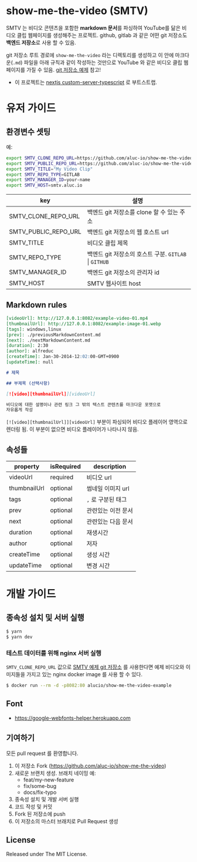 # show-me-the-video (SMTV)
SMTV 는 비디오 콘텐츠을 포함한 **markdown 문서**를 파싱하여 YouTube를 닮은
비디오 클립 웹페이지를 생성해주는 프로젝트. github, gitlab 과 같은 어떤 git
저장소도 **백엔드 저장소**로 사용 할 수 있음.

git 저장소 루트 경로에 `show-me-the-video` 라는 디렉토리를 생성하고 이 안에
마크다운(`.md`) 파일을 아래 규칙과 같이 작성하는 것만으로 YouTube 와 같은
비디오 클립 웹페이지를 가질 수 있음. [git 저장소 예제][smtv_example] 참고!

- 이 프로젝트는 [nextjs custom-server-typescript][nextjs_ts] 로 부트스트랩.

# 유저 가이드

## 환경변수 셋팅

예:
```sh
export SMTV_CLONE_REPO_URL=https://github.com/aluc-io/show-me-the-video-example
export SMTV_PUBLIC_REPO_URL=https://github.com/aluc-io/show-me-the-video-example
export SMTV_TITLE="My Video Clip"
export SMTV_REPO_TYPE=GITLAB
export SMTV_MANAGER_ID=your-name
export SMTV_HOST=smtv.aluc.io
```

| key                  | 설명                                                      |
|----------------------|-----------------------------------------------------------|
| SMTV_CLONE_REPO_URL  | 백엔드 git 저장소를 clone 할 수 있는 주소                 |
| SMTV_PUBLIC_REPO_URL | 백엔드 git 저장소의 웹 호스트 url                         |
| SMTV_TITLE           | 비디오 클립 제목                                          |
| SMTV_REPO_TYPE       | 백엔드 git 저장소의 호스트 구분. `GITLAB` \| `GITHUB`     |
| SMTV_MANAGER_ID      | 백엔드 git 저장소의 관리자 id                             |
| SMTV_HOST            | SMTV 웹사이트 host                                        |

## Markdown rules

```markdown
[videoUrl]: http://127.0.0.1:8082/example-video-01.mp4
[thumbnailUrl]: http://127.0.0.1:8082/example-image-01.webp
[tags]: windows,linux
[prev]: ./previousMarkdownContent.md
[next]: ./nextMarkdownContent.md
[duration]: 2:30
[author]: alfreduc
[createTime]: Jan-30-2014-12:02:00-GMT+0900
[updateTime]: null

# 제목

## 부제목 (선택사항)

[![video][thumbnailUrl]][videoUrl]

비디오에 대한 설명이나 관련 링크 그 밖의 텍스트 콘텐츠를 마크다운 포맷으로
자유롭게 작성
```

`[![video][thumbnailUrl]][videoUrl]` 부분이 파싱되어 비디오 플레이어 영역으로
렌더링 됨. 이 부분이 없으면 비디오 플레이어가 나타나지 않음.

## 속성들

| property     | isRequired | description                        |
|----------    |----------- |----------------------------------- |
| videoUrl     |   required | 비디오 url                         |
| thumbnailUrl |   optional | 썸네일 이미지 url                  |
| tags         |   optional | `,` 로 구분된 태그                 |
| prev         |   optional | 관련있는 이전 문서                 |
| next         |   optional | 관련있는 다음 문서                 |
| duration     |   optional | 재생시간                           |
| author       |   optional | 저자                               |
| createTime   |   optional | 생성 시간                          |
| updateTime   |   optional | 변경 시간                          |

# 개발 가이드

## 종속성 설치 및 서버 실행

```sh
$ yarn
$ yarn dev
```

### 테스트 데이터를 위해 nginx 서버 실행
`SMTV_CLONE_REPO_URL` 값으로 [SMTV 예제 git 저장소][smtv_example] 를 사용한다면
예제 비디오와 이미지들을 가지고 있는 nginx docker image 를 사용 할 수 있다.

```sh
$ docker run --rm -d -p8082:80 alucio/show-me-the-video-example
```

## Font
- https://google-webfonts-helper.herokuapp.com

## 기여하기
모든 pull request 를 환영합니다.

1. 이 저장소 Fork (https://github.com/aluc-io/show-me-the-video)
1. 새로운 브랜치 생성. 브래치 네이밍 예:
    - feat/my-new-feature
    - fix/some-bug
    - docs/fix-typo
1. 종속성 설치 및 개발 서버 실행
1. 코드 작성 및 커밋
1. Fork 된 저장소에 push
1. 이 저장소의 마스터 브래치로 Pull Request 생성

## License
Released under The MIT License.

[smtv_example]: https://github.com/aluc-io/show-me-the-video-example
[nextjs_ts]: https://github.com/zeit/next.js/tree/master/examples/custom-server-typescript


